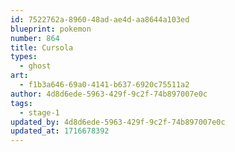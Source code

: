 ```yaml
---
id: 7522762a-8960-48ad-ae4d-aa8644a103ed
blueprint: pokemon
number: 864
title: Cursola
types:
  - ghost
art:
  - f1b3a646-69a0-4141-b637-6920c75511a2
author: 4d8d6ede-5963-429f-9c2f-74b897007e0c
tags:
  - stage-1
updated_by: 4d8d6ede-5963-429f-9c2f-74b897007e0c
updated_at: 1716678392
---
```

